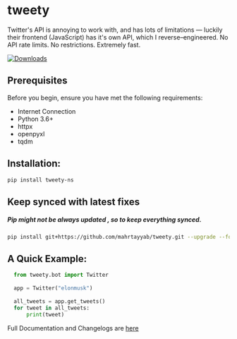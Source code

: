 # tweety
Twitter's API is annoying to work with, and has lots of limitations — luckily their frontend (JavaScript) has it's own API, which I reverse–engineered. No API rate limits. No restrictions. Extremely fast.

[![Downloads](https://static.pepy.tech/personalized-badge/tweety-ns?period=total&units=international_system&left_color=orange&right_color=blue&left_text=Downloads)](https://pepy.tech/project/tweety-ns)
## Prerequisites

Before you begin, ensure you have met the following requirements:

* Internet Connection
* Python 3.6+
* httpx 
* openpyxl
* tqdm

## Installation: 
```bash
pip install tweety-ns
```

## Keep synced with latest fixes

##### **Pip might not be always updated , so to keep everything synced.**

```bash
pip install git+https://github.com/mahrtayyab/tweety.git --upgrade --force-reinstall
```

## A Quick Example:
```python
  from tweety.bot import Twitter
  
  app = Twitter("elonmusk")
  
  all_tweets = app.get_tweets()
  for tweet in all_tweets:
      print(tweet)
```

Full Documentation and Changelogs are [here](https://mahrtayyab.github.io/tweety_docs/)
